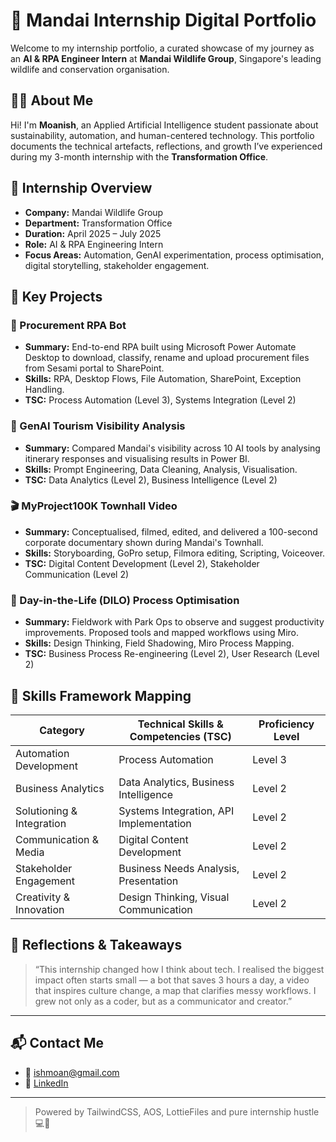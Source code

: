 # 🌿 Mandai Internship Digital Portfolio

Welcome to my internship portfolio, a curated showcase of my journey as an **AI & RPA Engineer Intern** at **Mandai Wildlife Group**, Singapore's leading wildlife and conservation organisation.

## 🧑‍💻 About Me

Hi! I'm **Moanish**, an Applied Artificial Intelligence student passionate about sustainability, automation, and human-centered technology. This portfolio documents the technical artefacts, reflections, and growth I’ve experienced during my 3-month internship with the **Transformation Office**.

## 🏢 Internship Overview

- **Company:** Mandai Wildlife Group  
- **Department:** Transformation Office  
- **Duration:** April 2025 – July 2025  
- **Role:** AI & RPA Engineering Intern  
- **Focus Areas:** Automation, GenAI experimentation, process optimisation, digital storytelling, stakeholder engagement.

## 📁 Key Projects

### 🔧 Procurement RPA Bot
- **Summary:** End-to-end RPA built using Microsoft Power Automate Desktop to download, classify, rename and upload procurement files from Sesami portal to SharePoint.
- **Skills:** RPA, Desktop Flows, File Automation, SharePoint, Exception Handling.
- **TSC:** Process Automation (Level 3), Systems Integration (Level 2)

### 🧠 GenAI Tourism Visibility Analysis
- **Summary:** Compared Mandai's visibility across 10 AI tools by analysing itinerary responses and visualising results in Power BI.
- **Skills:** Prompt Engineering, Data Cleaning, Analysis, Visualisation.
- **TSC:** Data Analytics (Level 2), Business Intelligence (Level 2)

### 🎬 MyProject100K Townhall Video
- **Summary:** Conceptualised, filmed, edited, and delivered a 100-second corporate documentary shown during Mandai's Townhall.
- **Skills:** Storyboarding, GoPro setup, Filmora editing, Scripting, Voiceover.
- **TSC:** Digital Content Development (Level 2), Stakeholder Communication (Level 2)

### 📌 Day-in-the-Life (DILO) Process Optimisation
- **Summary:** Fieldwork with Park Ops to observe and suggest productivity improvements. Proposed tools and mapped workflows using Miro.
- **Skills:** Design Thinking, Field Shadowing, Miro Process Mapping.
- **TSC:** Business Process Re-engineering (Level 2), User Research (Level 2)

## 🧠 Skills Framework Mapping

| Category                    | Technical Skills & Competencies (TSC)    | Proficiency Level |
|----------------------------|------------------------------------------|--------------------|
| Automation Development     | Process Automation                       | Level 3            |
| Business Analytics         | Data Analytics, Business Intelligence    | Level 2            |
| Solutioning & Integration  | Systems Integration, API Implementation  | Level 2            |
| Communication & Media      | Digital Content Development              | Level 2            |
| Stakeholder Engagement     | Business Needs Analysis, Presentation    | Level 2            |
| Creativity & Innovation    | Design Thinking, Visual Communication    | Level 2            |

## 🌱 Reflections & Takeaways

> “This internship changed how I think about tech. I realised the biggest impact often starts small — a bot that saves 3 hours a day, a video that inspires culture change, a map that clarifies messy workflows. I grew not only as a coder, but as a communicator and creator.”

---

## 📬 Contact Me

- 📧 ishmoan@gmail.com  
- 💼 [LinkedIn](https://www.linkedin.com/in/moanish18/) 

---

> Powered by TailwindCSS, AOS, LottieFiles and pure internship hustle 💻🐾
